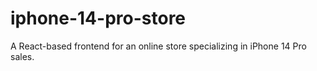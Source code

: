 # iphone-14-pro-store
A React-based frontend for an online store specializing in iPhone 14 Pro sales.
